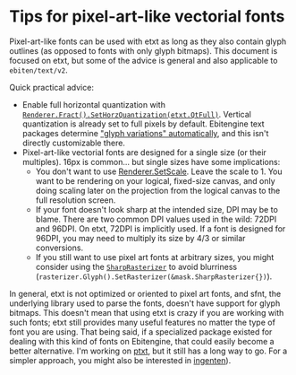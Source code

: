 # Tips for pixel-art-like vectorial fonts

Pixel-art-like fonts can be used with etxt as long as they also contain glyph outlines (as opposed to fonts with only glyph bitmaps). This document is focused on etxt, but some of the advice is general and also applicable to `ebiten/text/v2`.

Quick practical advice:
- Enable full horizontal quantization with [`Renderer.Fract().SetHorzQuantization(etxt.QtFull)`](https://pkg.go.dev/github.com/tinne26/etxt@v0.0.9#RendererFract.SetHorzQuantization). Vertical quantization is already set to full pixels by default. Ebitengine text packages determine ["glyph variations" automatically](https://github.com/hajimehoshi/ebiten/blob/v2.8.5/text/v2/text.go#L96-L114), and this isn't directly customizable there.
- Pixel-art-like vectorial fonts are designed for a single size (or their multiples). 16px is common... but single sizes have some implications:
	- You don't want to use [Renderer.SetScale](). Leave the scale to 1. You want to be rendering on your logical, fixed-size canvas, and only doing scaling later on the projection from the logical canvas to the full resolution screen.
	- If your font doesn't look sharp at the intended size, DPI may be to blame. There are two common DPI values used in the wild: 72DPI and 96DPI. On etxt, 72DPI is implicitly used. If a font is designed for 96DPI, you may need to multiply its size by 4/3 or similar conversions.
	- If you still want to use pixel art fonts at arbitrary sizes, you might consider using the [`SharpRasterizer`](https://pkg.go.dev/github.com/tinne26/etxt@v0.0.9/mask#SharpRasterizer) to avoid blurriness (`rasterizer.Glyph().SetRasterizer(&mask.SharpRasterizer{})`).

In general, etxt is not optimized or oriented to pixel art fonts, and sfnt, the underlying library used to parse the fonts, doesn't have support for glyph bitmaps. This doesn't mean that using etxt is crazy if you are working with such fonts; etxt still provides many useful features no matter the type of font you are using. That being said, if a specialized package existed for dealing with this kind of fonts on Ebitengine, that could easily become a better alternative. I'm working on [ptxt](https://github.com/tinne26/ptxt), but it still has a long way to go. For a simpler approach, you might also be interested in [ingenten](https://github.com/Frabjous-Studios/ingenten)).
